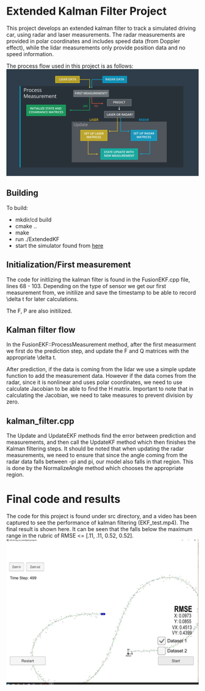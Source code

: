 # Extended Kalman Filter Project

This project develops an extended kalman filter to track a simulated driving car, using radar and laser measurements. The radar measurements are provided in polar coordinates and includes speed data (from Doppler effect), while the lidar measurements only provide position data and no speed information.

The process flow used in this project is as follows:
![Alt text](data/FusionFlow.png)

## Building
To build:
* mkdir/cd build
* cmake ..
* make
* run ./ExtendedKF
* start the simulator found from [here](https://github.com/udacity/self-driving-car-sim/releases)

## Initialization/First measurement
The code for initlizing the kalman filter is found in the FusionEKF.cpp file, lines 68 - 103. Depending on the type of sensor we get our first measurement from, we initilize and save the timestamp to be able to record \delta t for later calculations.

The F, P are also initilized.

## Kalman filter flow
In the FusionEKF::ProcessMeasurement method, after the first measurment we first do the prediction step, and update the F and Q matrices with the appropriate \delta t. 

After prediction, if the data is coming from the lidar we use a simple update function to add the measurement data. However if the data comes from the radar, since it is nonlinear and uses polar coordinates, we need to use calculate Jacobian to be able to find the H matrix. Important to note that in calculating the Jacobian, we need to take measures to prevent division by zero.

## kalman_filter.cpp
The Update and UpdateEKF methods find the error between prediction and measurements, and then call the UpdateKF method which then finishes the Kalman filtering steps. It should be noted that when updating the radar measurements, we need to ensure that since the angle coming from the radar data falls between -pi and pi, our model also falls in that region. This is done by the NormalizeAngle method which chooses the appropriate region.

# Final code and results
The code for this project is found under src directory, and a video has been captured to see the performance of kalman filtering (EKF_test.mp4). The final result is shown here. It can be seen that the falls below the maximum range in the rubric of RMSE <= [.11, .11, 0.52, 0.52].
![Alt text](data/EKF.JPG)
